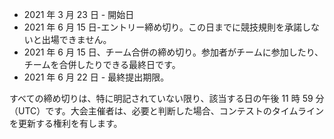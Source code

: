 - 2021 年 3 月 23 日 - 開始日
- 2021 年 6 月 15 日-エントリー締め切り。この日までに競技規則を承諾しないと出場できません。
- 2021 年 6 月 15 日、チーム合併の締め切り。参加者がチームに参加したり、チームを合併したりできる最終日です。
- 2021 年 6 月 22 日 - 最終提出期限。

すべての締め切りは、特に明記されていない限り、該当する日の午後 11 時 59 分（UTC）です。大会主催者は、必要と判断した場合、コンテストのタイムラインを更新する権利を有します。
